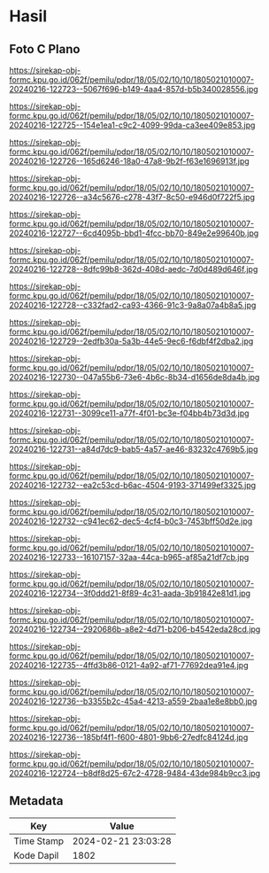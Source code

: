 # Hasil

## Foto C Plano

https://sirekap-obj-formc.kpu.go.id/062f/pemilu/pdpr/18/05/02/10/10/1805021010007-20240216-122723--5067f696-b149-4aa4-857d-b5b340028556.jpg

https://sirekap-obj-formc.kpu.go.id/062f/pemilu/pdpr/18/05/02/10/10/1805021010007-20240216-122725--154e1ea1-c9c2-4099-99da-ca3ee409e853.jpg

https://sirekap-obj-formc.kpu.go.id/062f/pemilu/pdpr/18/05/02/10/10/1805021010007-20240216-122726--165d6246-18a0-47a8-9b2f-f63e1696913f.jpg

https://sirekap-obj-formc.kpu.go.id/062f/pemilu/pdpr/18/05/02/10/10/1805021010007-20240216-122726--a34c5676-c278-43f7-8c50-e946d0f722f5.jpg

https://sirekap-obj-formc.kpu.go.id/062f/pemilu/pdpr/18/05/02/10/10/1805021010007-20240216-122727--6cd4095b-bbd1-4fcc-bb70-849e2e99640b.jpg

https://sirekap-obj-formc.kpu.go.id/062f/pemilu/pdpr/18/05/02/10/10/1805021010007-20240216-122728--8dfc99b8-362d-408d-aedc-7d0d489d646f.jpg

https://sirekap-obj-formc.kpu.go.id/062f/pemilu/pdpr/18/05/02/10/10/1805021010007-20240216-122728--c332fad2-ca93-4366-91c3-9a8a07a4b8a5.jpg

https://sirekap-obj-formc.kpu.go.id/062f/pemilu/pdpr/18/05/02/10/10/1805021010007-20240216-122729--2edfb30a-5a3b-44e5-9ec6-f6dbf4f2dba2.jpg

https://sirekap-obj-formc.kpu.go.id/062f/pemilu/pdpr/18/05/02/10/10/1805021010007-20240216-122730--047a55b6-73e6-4b6c-8b34-d1656de8da4b.jpg

https://sirekap-obj-formc.kpu.go.id/062f/pemilu/pdpr/18/05/02/10/10/1805021010007-20240216-122731--3099ce11-a77f-4f01-bc3e-f04bb4b73d3d.jpg

https://sirekap-obj-formc.kpu.go.id/062f/pemilu/pdpr/18/05/02/10/10/1805021010007-20240216-122731--a84d7dc9-bab5-4a57-ae46-83232c4769b5.jpg

https://sirekap-obj-formc.kpu.go.id/062f/pemilu/pdpr/18/05/02/10/10/1805021010007-20240216-122732--ea2c53cd-b6ac-4504-9193-371499ef3325.jpg

https://sirekap-obj-formc.kpu.go.id/062f/pemilu/pdpr/18/05/02/10/10/1805021010007-20240216-122732--c941ec62-dec5-4cf4-b0c3-7453bff50d2e.jpg

https://sirekap-obj-formc.kpu.go.id/062f/pemilu/pdpr/18/05/02/10/10/1805021010007-20240216-122733--16107157-32aa-44ca-b965-af85a21df7cb.jpg

https://sirekap-obj-formc.kpu.go.id/062f/pemilu/pdpr/18/05/02/10/10/1805021010007-20240216-122734--3f0ddd21-8f89-4c31-aada-3b91842e81d1.jpg

https://sirekap-obj-formc.kpu.go.id/062f/pemilu/pdpr/18/05/02/10/10/1805021010007-20240216-122734--2920686b-a8e2-4d71-b206-b4542eda28cd.jpg

https://sirekap-obj-formc.kpu.go.id/062f/pemilu/pdpr/18/05/02/10/10/1805021010007-20240216-122735--4ffd3b86-0121-4a92-af71-77692dea91e4.jpg

https://sirekap-obj-formc.kpu.go.id/062f/pemilu/pdpr/18/05/02/10/10/1805021010007-20240216-122736--b3355b2c-45a4-4213-a559-2baa1e8e8bb0.jpg

https://sirekap-obj-formc.kpu.go.id/062f/pemilu/pdpr/18/05/02/10/10/1805021010007-20240216-122736--185bf4f1-f600-4801-9bb6-27edfc84124d.jpg

https://sirekap-obj-formc.kpu.go.id/062f/pemilu/pdpr/18/05/02/10/10/1805021010007-20240216-122724--b8df8d25-67c2-4728-9484-43de984b9cc3.jpg


## Metadata

| Key        | Value               |
| ---------- | ------------------- |
| Time Stamp | 2024-02-21 23:03:28 |
| Kode Dapil | 1802                |



